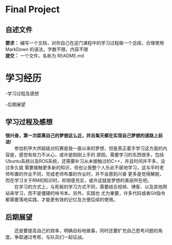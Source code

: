 # Final Project

## 自述文件

**要求：** 编写一个文档，对你自己在这门课程中的学习过程做一个总结，合理使用 MarkDown 的语法，字数不限，内容不限  
**提交：** 一个文件，名称为 README.md



学习经历
 ======
-学习过程及感想

-后期展望

 学习过程及感想   
-----
 **很兴奋，第一次距离自己的梦想这么近，并且每天都在实现自己梦想的道路上前进!**   
&ensp;&ensp;&ensp;&ensp;参加机甲大师超级对抗赛是我一直以来的梦想，但是真正着手学习这方面的内容是，感觉有些力不从心，或许是刚刚上手的
原因，需要学习的东西很多，包括Ubuntu系统以及ROS系统，还需要补习从未接触过的C&#43;&#43;，并且时间并不多，没过多久就
需要接触更多新的知识，但也让我整个人乐此不疲地学习，这与平时老师布置的作业不同，完成老师布置的作业时，并不会感到兴奋
更多是觉得解脱，而在学习关于RM的知识时，却倍感充实，或许这就是梦想的美丽所在吧。     
&ensp;&ensp;&ensp;&ensp;在学习的方式上，与死板的学习方式不同，需要结合视频、博客、以及其他网站来学习，而不是僵硬的啃书本。另外，实践也
尤为重要，许多代码或者Git指令都需要落地实践，才能更有效的记忆及方便后续的使用。

后期展望
-------
&ensp;&ensp;&ensp;&ensp;还是要提高自己的效率，明确目标地做事，同时还要扩充自己思考问题的角度。争取通过考核，与队员们一起征战。

